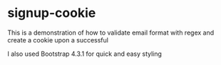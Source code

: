 # signup-cookie

This is a demonstration of how to validate email format
with regex and create a cookie upon a successful

I also used Bootstrap 4.3.1 for quick and easy styling
